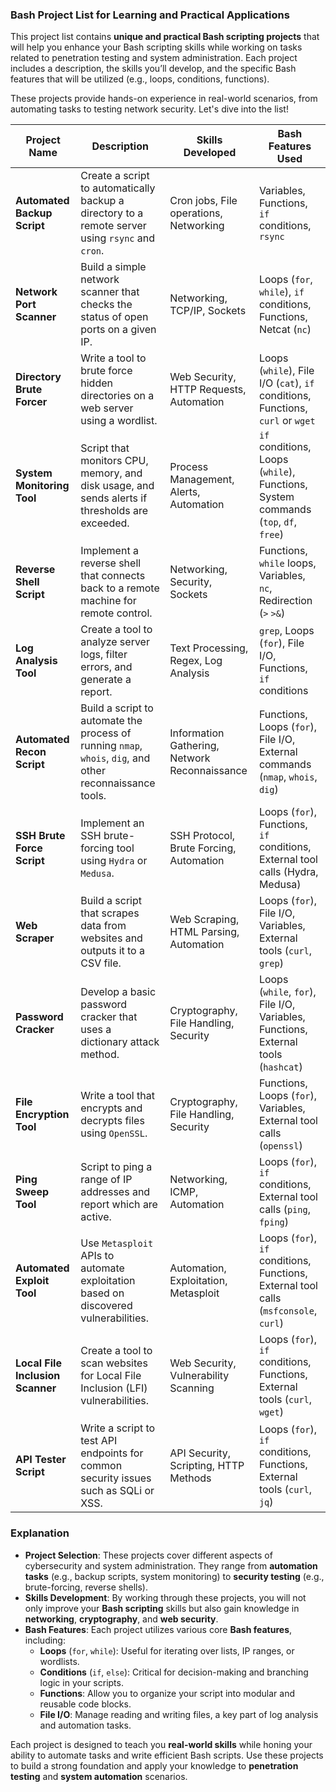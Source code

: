 ### Bash Project List for Learning and Practical Applications

This project list contains **unique and practical Bash scripting projects** that will help you enhance your Bash scripting skills while working on tasks related to penetration testing and system administration. Each project includes a description, the skills you’ll develop, and the specific Bash features that will be utilized (e.g., loops, conditions, functions). 

These projects provide hands-on experience in real-world scenarios, from automating tasks to testing network security. Let's dive into the list!

| **Project Name**           | **Description**                                                                                       | **Skills Developed**                     | **Bash Features Used**                        |
|----------------------------|-------------------------------------------------------------------------------------------------------|------------------------------------------|------------------------------------------------|
| **Automated Backup Script** | Create a script to automatically backup a directory to a remote server using `rsync` and `cron`.      | Cron jobs, File operations, Networking   | Variables, Functions, `if` conditions, `rsync` |
| **Network Port Scanner**    | Build a simple network scanner that checks the status of open ports on a given IP.                    | Networking, TCP/IP, Sockets              | Loops (`for`, `while`), `if` conditions, Functions, Netcat (`nc`) |
| **Directory Brute Forcer**  | Write a tool to brute force hidden directories on a web server using a wordlist.                      | Web Security, HTTP Requests, Automation  | Loops (`while`), File I/O (`cat`), `if` conditions, Functions, `curl` or `wget` |
| **System Monitoring Tool**  | Script that monitors CPU, memory, and disk usage, and sends alerts if thresholds are exceeded.        | Process Management, Alerts, Automation   | `if` conditions, Loops (`while`), Functions, System commands (`top`, `df`, `free`) |
| **Reverse Shell Script**    | Implement a reverse shell that connects back to a remote machine for remote control.                  | Networking, Security, Sockets            | Functions, `while` loops, Variables, `nc`, Redirection (`>` `>&`) |
| **Log Analysis Tool**       | Create a tool to analyze server logs, filter errors, and generate a report.                          | Text Processing, Regex, Log Analysis     | `grep`, Loops (`for`), File I/O, Functions, `if` conditions |
| **Automated Recon Script**  | Build a script to automate the process of running `nmap`, `whois`, `dig`, and other reconnaissance tools.| Information Gathering, Network Reconnaissance | Functions, Loops (`for`), File I/O, External commands (`nmap`, `whois`, `dig`) |
| **SSH Brute Force Script**  | Implement an SSH brute-forcing tool using `Hydra` or `Medusa`.                                        | SSH Protocol, Brute Forcing, Automation  | Loops (`for`), Functions, `if` conditions, External tool calls (Hydra, Medusa) |
| **Web Scraper**             | Build a script that scrapes data from websites and outputs it to a CSV file.                         | Web Scraping, HTML Parsing, Automation   | Loops (`for`), File I/O, Variables, External tools (`curl`, `grep`) |
| **Password Cracker**        | Develop a basic password cracker that uses a dictionary attack method.                               | Cryptography, File Handling, Security    | Loops (`while`, `for`), File I/O, Variables, Functions, External tools (`hashcat`) |
| **File Encryption Tool**    | Write a tool that encrypts and decrypts files using `OpenSSL`.                                        | Cryptography, File Handling, Security    | Functions, Loops (`for`), Variables, External tool calls (`openssl`) |
| **Ping Sweep Tool**         | Script to ping a range of IP addresses and report which are active.                                   | Networking, ICMP, Automation             | Loops (`for`), `if` conditions, External tool calls (`ping`, `fping`) |
| **Automated Exploit Tool**  | Use `Metasploit` APIs to automate exploitation based on discovered vulnerabilities.                   | Automation, Exploitation, Metasploit     | Loops (`for`), `if` conditions, Functions, External tool calls (`msfconsole`, `curl`) |
| **Local File Inclusion Scanner** | Create a tool to scan websites for Local File Inclusion (LFI) vulnerabilities.                  | Web Security, Vulnerability Scanning     | Loops (`for`), `if` conditions, Functions, External tools (`curl`, `wget`) |
| **API Tester Script**       | Write a script to test API endpoints for common security issues such as SQLi or XSS.                  | API Security, Scripting, HTTP Methods    | Loops (`for`), `if` conditions, Functions, External tools (`curl`, `jq`) |

### Explanation

- **Project Selection**: These projects cover different aspects of cybersecurity and system administration. They range from **automation tasks** (e.g., backup scripts, system monitoring) to **security testing** (e.g., brute-forcing, reverse shells).
- **Skills Development**: By working through these projects, you will not only improve your **Bash scripting** skills but also gain knowledge in **networking**, **cryptography**, and **web security**.
- **Bash Features**: Each project utilizes various core **Bash features**, including:
  - **Loops** (`for`, `while`): Useful for iterating over lists, IP ranges, or wordlists.
  - **Conditions** (`if`, `else`): Critical for decision-making and branching logic in your scripts.
  - **Functions**: Allow you to organize your script into modular and reusable code blocks.
  - **File I/O**: Manage reading and writing files, a key part of log analysis and automation tasks.

Each project is designed to teach you **real-world skills** while honing your ability to automate tasks and write efficient Bash scripts. Use these projects to build a strong foundation and apply your knowledge to **penetration testing** and **system automation** scenarios.